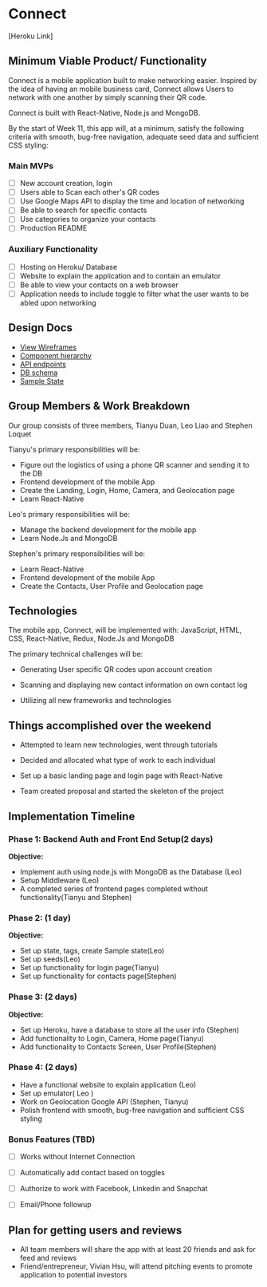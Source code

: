 # Connect

[Heroku Link]

## Minimum Viable Product/ Functionality

Connect is a mobile application built to make networking easier. Inspired by the idea of having an mobile business card, Connect allows Users to network with one another by simply scanning their QR code.

Connect is built with React-Native, Node.js and MongoDB.

By the start of Week 11, this app will, at a minimum, satisfy the following criteria with smooth, bug-free navigation, adequate seed data and sufficient CSS styling:

### Main MVPs

- [ ] New account creation, login
- [ ] Users able to Scan each other's QR codes
- [ ] Use Google Maps API to display the time and location of networking
- [ ] Be able to search for specific contacts
- [ ] Use categories to organize your contacts
- [ ] Production README

### Auxiliary Functionality

- [ ] Hosting on Heroku/ Database
- [ ] Website to explain the application and to contain an emulator
- [ ] Be able to view your contacts on a web browser
- [ ] Application needs to include toggle to filter what the user wants to be abled upon networking

## Design Docs
* [View Wireframes][wireframes]
* [Component hierarchy][components]
* [API endpoints][api-endpoints]
* [DB schema][schema]
* [Sample State][sample-state]

[wireframes]: ./wireframes
[components]: ./component-hierarchy.md
[sample-state]: ./sample-state.md
[api-endpoints]: ./api-endpoints.md
[schema]: ./schema.md

## Group Members & Work Breakdown

Our group consists of three members, Tianyu Duan, Leo Liao and Stephen Loquet

Tianyu's primary responsibilities will be:
  - Figure out the logistics of using a phone QR scanner and sending it to the DB
  - Frontend development of the mobile App
  - Create the Landing, Login, Home, Camera, and Geolocation page
  - Learn React-Native

Leo's primary responsibilities will be:
  - Manage the backend development for the mobile app
  - Learn Node.Js and MongoDB

Stephen's primary responsibilities will be:
  - Learn React-Native
  - Frontend development of the mobile App
  - Create the Contacts, User Profile and Geolocation page


## Technologies

The mobile app, Connect, will be implemented with: JavaScript, HTML, CSS, React-Native, Redux, Node.Js and MongoDB

The primary technical challenges will be:

  - Generating User specific QR codes upon account creation

  - Scanning and displaying new contact information on own contact log

  - Utilizing all new frameworks and technologies

## Things accomplished over the weekend

 - Attempted to learn new technologies, went through tutorials

 - Decided and allocated what type of work to each individual

 - Set up a basic landing page and login page with React-Native

 - Team created proposal and started the skeleton of the project


## Implementation Timeline

### Phase 1: Backend Auth and Front End Setup(2 days)

**Objective:**
  - Implement auth using node.js with MongoDB as the Database (Leo)
  - Setup Middleware (Leo)
  - A completed series of frontend pages completed without functionality(Tianyu and Stephen)

### Phase 2:  (1 day)

**Objective:**
  - Set up state, tags, create Sample state(Leo)
  - Set up seeds(Leo)
  - Set up functionality for login page(Tianyu)
  - Set up functionality for contacts page(Stephen)

### Phase 3:  (2 days)

**Objective:**
  -  Set up Heroku, have a database to store all the user info (Stephen)
  -  Add functionality to Login, Camera, Home page(Tianyu)
  -  Add functionality to Contacts Screen, User Profile(Stephen)

### Phase 4:  (2 days)
  -  Have a functional website to explain application (Leo)
  -  Set up emulator( Leo )
  - Work on Geolocation Google API (Stephen, Tianyu)
  - Polish frontend with smooth, bug-free navigation and sufficient CSS styling


### Bonus Features (TBD)
- [ ] Works without Internet Connection
- [ ] Automatically add contact based on toggles
- [ ] Authorize to work with Facebook, Linkedin and Snapchat
- [ ] Email/Phone followup


## Plan for getting users and reviews
- All team members will share the app with at least 20 friends and ask for feed and reviews
- Friend/entrepreneur, Vivian Hsu, will attend pitching events to promote application to potential investors
